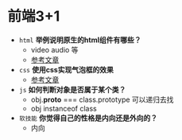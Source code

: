 # 前端3+1
- `html` **举例说明原生的html组件有哪些？**
    - video audio 等
    - [参考文章](https://www.php.cn/div-tutorial-411820.html)
- `css` **使用css实现气泡框的效果**
    - [参考文章](https://www.cnblogs.com/mdj124092785/p/7364556.html)
- `js` **如何判断对象是否属于某个类？**
    - obj.__proto__ === class.prototype 可以递归去找
    - obj instanceof class
- `软技能` **你觉得自己的性格是内向还是外向的？**
    - 内向